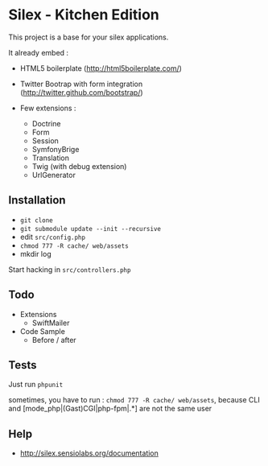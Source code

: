 Silex - Kitchen Edition
=======================

This project is a base for your silex applications.

It already embed :

* HTML5 boilerplate (http://html5boilerplate.com/)
* Twitter Bootrap with form integration (http://twitter.github.com/bootstrap/)
* Few extensions :

  * Doctrine
  * Form
  * Session
  * SymfonyBrige
  * Translation
  * Twig (with debug extension)
  * UrlGenerator

Installation
------------

*  `git clone`
*  `git submodule update --init --recursive`
*  edit `src/config.php`
*  `chmod 777 -R cache/ web/assets`
*  mkdir log 

Start hacking in `src/controllers.php`

Todo
----

* Extensions
  * SwiftMailer
* Code Sample
  * Before / after

Tests
-----

Just run `phpunit`

sometimes, you have to run : `chmod 777 -R cache/ web/assets`, because CLI and [mode_php|(Gast)CGI|php-fpm|.*] are not the same user

Help
----

* http://silex.sensiolabs.org/documentation
